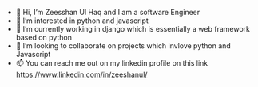 - 👋 Hi, I’m Zeesshan Ul Haq and I am a software Engineer
- 👀 I’m interested in python and javascript
- 🌱 I’m currently working in django which is essentially a web framework based on python
- 💞️ I’m looking to collaborate on projects which invlove python and Javascript
- 📫 You can reach me out on my linkedin profile on this link https://www.linkedin.com/in/zeeshanul/

<!---
Zeeshanul/Zeeshanul is a ✨ special ✨ repository because its `README.md` (this file) appears on your GitHub profile.
You can click the Preview link to take a look at your changes.
--->
